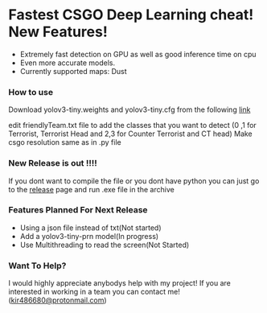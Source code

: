 # Fastest CSGO Deep Learning cheat! New Features!

  - Extremely fast detection on GPU as well as good inference time on cpu 
  - Even more accurate models.
  - Currently supported maps: Dust
### How to use

Download yolov3-tiny.weights and yolov3-tiny.cfg from the following [link](https://drive.google.com/drive/folders/10QvwT857wyShDlkZ9JWOJ1FGrL963OCU?usp=sharing)

edit friendlyTeam.txt file to add the classes that you want to detect (0 ,1 for Terrorist, Terrorist Head and 2,3 for Counter Terrorist and CT head)
Make csgo resolution same as in .py file
### New Release is out !!!!
If you dont want to compile the file or you dont have python you can just go to the [release](https://github.com/kir486680/csgo_aim/releases) page and run .exe file in the archive 
### Features Planned For Next Release
  - Using a json file instead of txt(Not started)
  - Add a yolov3-tiny-prn model(In progress)
  - Use Multithreading to read the screen(Not Started)
### Want To Help?

I would highly appreciate anybodys help with my project! If you are interested in working in a team you can contact me!(kir486680@protonmail.com)
